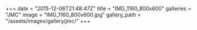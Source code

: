 +++
date = "2015-12-06T21:48:47Z"
title = "IMG_1160_800x600"
galleries = "JMC"
image = "IMG_1160_800x600.jpg"
gallery_path = "/assets/images/gallery/jmc/"
+++
